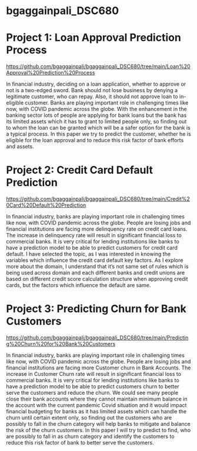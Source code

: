 # bgaggainpali_DSC680


# Project 1: Loan Approval Prediction Process
https://github.com/bgaggainpali/bgaggainpali_DSC680/tree/main/Loan%20Approval%20Prediction%20Process

In financial industry, deciding on a loan application, whether to approve or not is a two-edged sword.  Bank should not lose business by denying a legitimate customer, who can repay.  Also, it should not approve loan to in-eligible customer.  Banks are playing important role in challenging times like now, with COVID pandemic across the globe.
With the enhancement in the banking sector lots of people are applying for bank loans but the bank has its limited assets which it has to grant to limited people only, so finding out to whom the loan can be granted which will be a safer option for the bank is a typical process. In this paper we try to predict the customer, whether he is eligible for the loan approval and to reduce this risk factor of bank efforts and assets.


# Project 2: Credit Card Default Prediction
https://github.com/bgaggainpali/bgaggainpali_DSC680/tree/main/Credit%20Card%20Default%20Prediction

In financial industry, banks are playing important role in challenging times like now, with COVID pandemic across the globe. People are losing jobs and financial institutions are facing more delinquency rate on credit card loans.  The increase in delinquency rate will result in significant financial loss to commercial banks.  It is very critical for lending institutions like banks to have a prediction model to be able to predict customers for credit card default. 
I have selected the topic, as I was interested in knowing the variables which influence the credit card default key factors. As I explore more about the domain, I understand that it’s not same set of rules which is being used across domain and each different banks and credit unions are based on different credit score calculation structure when approving credit cards, but the factors which influence the default are same.


# Project 3: Predicting Churn for Bank Customers 
https://github.com/bgaggainpali/bgaggainpali_DSC680/tree/main/Predicting%20Churn%20for%20Bank%20Customers

In financial industry, banks are playing important role in challenging times like now, with COVID pandemic across the globe. People are losing jobs and financial institutions are facing more Customer churn in Bank Accounts.  The increase in Customer Churn rate will result in significant financial loss to commercial banks.  It is very critical for lending institutions like banks to have a prediction model to be able to predict customers churn to better serve the customers and reduce the churn.
We could see many people close their bank accounts where they cannot maintain minimum balance in the account with the current pandemic Covid situation and it would impact financial budgeting for banks as it has limited assets which can handle the churn until certain extent only, so finding out the customers who are possibly to fall in the churn category will help banks to mitigate and balance the risk of the churn customers. In this paper I will try to predict to find, who are possibly to fall in as churn category and identify the customers to reduce this risk factor of bank to better serve the customers.
